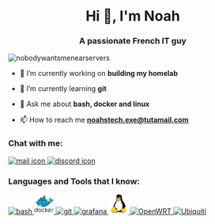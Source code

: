 <h1 align="center">Hi 👋, I'm Noah</h1>
<h3 align="center">A passionate French IT guy</h3>

<p align="left"> <img src="https://komarev.com/ghpvc/?username=nobodywantsmenearservers&label=Profile%20views&color=0e75b6&style=flat" alt="nobodywantsmenearservers" /> </p>

- 🔭 I’m currently working on **building my homelab**

- 🌱 I’m currently learning **git**

- 💬 Ask me about **bash, docker and linux**

- 📫 How to reach me **noahstech.exe@tutamail.com**

<h3 align="left">Chat with me:</h3>
<p align="left">
  <div align="left">
  <a href="mailto:noahstech.exe@tutamail.com" target="_blank">
    <img src="https://img.shields.io/static/v1?message=Mail&logo=gmail&label=&color=D14836&logoColor=white&labelColor=&style=for-the-badge" height="40" alt="mail icon"  />
  </a>
  <a href="https://discord.com/users/@a._.pancake" target="_blank">
    <img src="https://img.shields.io/static/v1?message=Discord&logo=discord&label=&color=7289DA&logoColor=white&labelColor=&style=for-the-badge" height="40" alt="discord icon"  />
  </a>
</div>

###
</p>

<h3 align="left">Languages and Tools that I know:</h3>
<p align="left"> <a href="https://www.gnu.org/software/bash/" target="_blank" rel="noreferrer"> <img src="https://www.vectorlogo.zone/logos/gnu_bash/gnu_bash-icon.svg" alt="bash" width="40" height="40"/> </a>
<a href="https://www.docker.com/" target="_blank" rel="noreferrer"> <img src="https://raw.githubusercontent.com/devicons/devicon/master/icons/docker/docker-original-wordmark.svg" alt="docker" width="40" height="40"/> </a> 
<a href="https://git-scm.com/" target="_blank" rel="noreferrer"> <img src="https://www.vectorlogo.zone/logos/git-scm/git-scm-icon.svg" alt="git" width="40" height="40"/> </a>
<a href="https://grafana.com" target="_blank" rel="noreferrer"> <img src="https://www.vectorlogo.zone/logos/grafana/grafana-icon.svg" alt="grafana" width="40" height="40"/> </a>
<a href="https://www.linux.org/" target="_blank" rel="noreferrer"> <img src="https://raw.githubusercontent.com/devicons/devicon/master/icons/linux/linux-original.svg" alt="linux" width="40" height="40"/> </a> 
</a> <a href="https://openwrt.org/" target="_blank" rel="noreferrer"> <img src="https://icons-for-free.com/iff/png/256/openwrt-1331550891955088043.png" alt="OpenWRT" width="40" height="40"/> </a>
</a> <a href="https://ui.com/" target="_blank" rel="noreferrer"> <img src="https://pbs.twimg.com/profile_images/1610157462321254402/tMCv8T-y_400x400.png" alt="Ubiquiti" width="40" height="40"/> </a>
</p>
